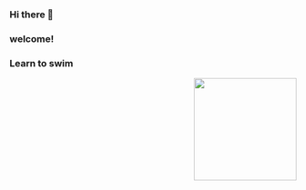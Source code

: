 ### Hi there 👋

### welcome!
### Learn to swim
<img src="https://cdn.jsdelivr.net/gh/sy-records/staticfile@master/images/202007/huaji.gif" align="right" height="180">

